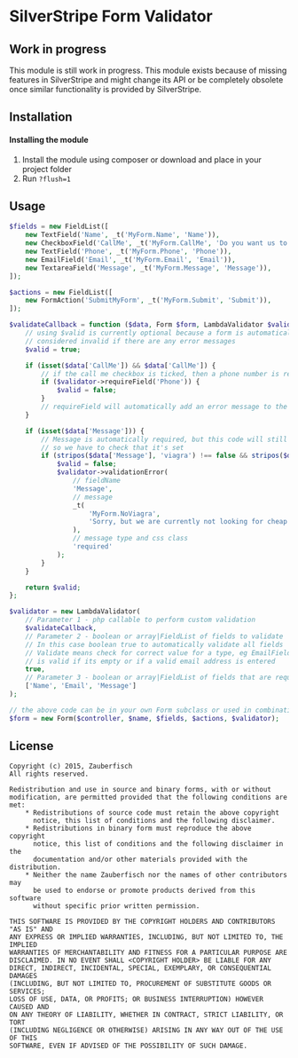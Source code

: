 # SilverStripe Form Validator

## Work in progress

This module is still work in progress.
This module exists because of missing features in SilverStripe and might 
change its API or be completely obsolete once similar functionality is 
provided by SilverStripe.

## Installation

#### Installing the module

1. Install the module using composer or download and place in your project folder
2. Run `?flush=1`

## Usage

```php
$fields = new FieldList([
	new TextField('Name', _t('MyForm.Name', 'Name')),
	new CheckboxField('CallMe', _t('MyForm.CallMe', 'Do you want us to call you on your phone number?')),
	new TextField('Phone', _t('MyForm.Phone', 'Phone')),
	new EmailField('Email', _t('MyForm.Email', 'Email')),
	new TextareaField('Message', _t('MyForm.Message', 'Message')),
]);

$actions = new FieldList([
	new FormAction('SubmitMyForm', _t('MyForm.Submit', 'Submit')),
]);

$validateCallback = function ($data, Form $form, LambdaValidator $validator) {
	// using $valid is currently optional because a form is automatically 
	// considered invalid if there are any error messages 
	$valid = true;

	if (isset($data['CallMe']) && $data['CallMe']) {
		// if the call me checkbox is ticked, then a phone number is required
		if ($validator->requireField('Phone')) {
			$valid = false;
		}
		// requireField will automatically add an error message to the form and set it as invalid
	}

	if (isset($data['Message'])) {
		// Message is automatically required, but this code will still run even if its not set
		// so we have to check that it's set
		if (stripos($data['Message'], 'viagra') !== false && stripos($data['Message'], 'cheap')) {
			$valid = false;
			$validator->validationError(
				// fieldName
				'Message', 
				// message
				_t(
					'MyForm.NoViagra',
					'Sorry, but we are currently not looking for cheap Viagra'
				),
				// message type and css class
				'required' 
			);
		}
	}

	return $valid;
};

$validator = new LambdaValidator(
	// Parameter 1 - php callable to perform custom validation
	$validateCallback, 
	// Parameter 2 - boolean or array|FieldList of fields to validate
	// In this case boolean true to automatically validate all fields
	// Validate means check for correct value for a type, eg EmailField 
	// is valid if its empty or if a valid email address is entered
	true,  
	// Parameter 3 - boolean or array|FieldList of fields that are required (can not be empty)
	['Name', 'Email', 'Message']
);

// the above code can be in your own Form subclass or used in combination with the line below
$form = new Form($controller, $name, $fields, $actions, $validator);
```

## License

	Copyright (c) 2015, Zauberfisch
	All rights reserved.

	Redistribution and use in source and binary forms, with or without
	modification, are permitted provided that the following conditions are met:
		* Redistributions of source code must retain the above copyright
		  notice, this list of conditions and the following disclaimer.
		* Redistributions in binary form must reproduce the above copyright
		  notice, this list of conditions and the following disclaimer in the
		  documentation and/or other materials provided with the distribution.
		* Neither the name Zauberfisch nor the names of other contributors may 
		  be used to endorse or promote products derived from this software 
		  without specific prior written permission.

	THIS SOFTWARE IS PROVIDED BY THE COPYRIGHT HOLDERS AND CONTRIBUTORS "AS IS" AND
	ANY EXPRESS OR IMPLIED WARRANTIES, INCLUDING, BUT NOT LIMITED TO, THE IMPLIED
	WARRANTIES OF MERCHANTABILITY AND FITNESS FOR A PARTICULAR PURPOSE ARE
	DISCLAIMED. IN NO EVENT SHALL <COPYRIGHT HOLDER> BE LIABLE FOR ANY
	DIRECT, INDIRECT, INCIDENTAL, SPECIAL, EXEMPLARY, OR CONSEQUENTIAL DAMAGES
	(INCLUDING, BUT NOT LIMITED TO, PROCUREMENT OF SUBSTITUTE GOODS OR SERVICES;
	LOSS OF USE, DATA, OR PROFITS; OR BUSINESS INTERRUPTION) HOWEVER CAUSED AND
	ON ANY THEORY OF LIABILITY, WHETHER IN CONTRACT, STRICT LIABILITY, OR TORT
	(INCLUDING NEGLIGENCE OR OTHERWISE) ARISING IN ANY WAY OUT OF THE USE OF THIS
	SOFTWARE, EVEN IF ADVISED OF THE POSSIBILITY OF SUCH DAMAGE.
